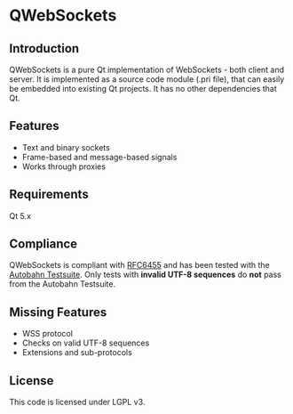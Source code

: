 QWebSockets
===========
Introduction
------------
QWebSockets is a pure Qt implementation of WebSockets - both client and server.
It is implemented as a source code module (.pri file), that can easily be embedded into existing Qt projects. It has no other dependencies that Qt.

Features
--------
* Text and binary sockets
* Frame-based and message-based signals
* Works through proxies


Requirements
------------
Qt 5.x

Compliance
----------
QWebSockets is compliant with [RFC6455](http://datatracker.ietf.org/doc/rfc6455/?include_text=1) and has been tested with the [Autobahn Testsuite](http://autobahn.ws/testsuite).
Only tests with **invalid UTF-8 sequences** do **not** pass from the Autobahn Testsuite.

Missing Features
----------------
* WSS protocol
* Checks on valid UTF-8 sequences
* Extensions and sub-protocols

License
-------
This code is licensed under LGPL v3.